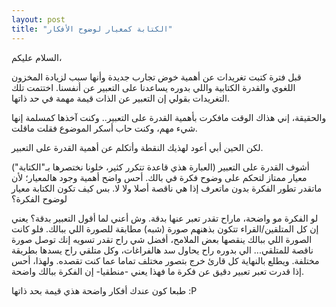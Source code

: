 ```yaml
---
layout: post
title: "الكتابة كمعيار لوضوح الأفكار"
---
```


السلام عليكم،

قبل فترة كتبت تغريدات عن أهمية خوض تجارب جديدة وأنها سبب لزيادة المخزون اللغوي والقدرة الكتابية واللي بدوره يساعدنا على التعبير عن أنفسنا. اختتمت تلك التغريدات بقولي إن التعبير عن الذات قيمة مهمة في حد ذاتها.

والحقيقة، إني هذاك الوقت مافكرت بأهمية القدرة على التعبير.. وكنت آخذها كمسلمة إنها شيء مهم، وكنت حاب أسكر الموضوع فقلت ماقلت.

لكن الحين أبي أعود لهذيك النقطة وأتكلم عن أهمية القدرة على التعبير.

أشوف القدرة على التعبير (العبارة هذي قاعدة تتكرر كثير، خلونا نختصرها بـ"الكتابة") معيار ممتاز لتحكم على وضوح فكرة في بالك. أحس واضح أهمية وجود هالمعيار؛ لأن ماتقدر تطور الفكرة بدون ماتعرف إذا هي ناقصة أصلا ولا لا. بس كيف تكون الكتابة معيار لوضوح الفكرة؟

لو الفكرة مو واضحة، ماراح تقدر تعبر عنها بدقة. وش أعني لما أقول التعبير بدقة؟ يعني إن كل المتلقين/القراء تتكون بذهنهم صورة (شبه) مطابقة للصورة اللي ببالك. فلو كانت الصورة اللي ببالك ينقصها بعض الملامح، أفضل شي راح تقدر تسويه إنك توصل صورة ناقصة للمتلقي... الي بدوره راح يحاول سد هالفراغات، وكل متلقي راح يسدها بطريقة مختلفة. ويطلع بالنهاية كل قارئ خرج بتصور مختلف تماما عما كنت تقصده. ولهذا، أحس إذا قدرت تعبر تعبير دقيق عن فكرة ما فهذا يعني -منطقيا- إن الفكرة ببالك واضحة.

طبعا كون عندك أفكار واضحة هذي قيمة بحد ذاتها :P 

